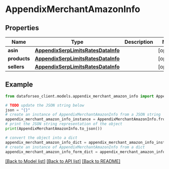 # AppendixMerchantAmazonInfo


## Properties

Name | Type | Description | Notes
------------ | ------------- | ------------- | -------------
**asin** | [**AppendixSerpLimitsRatesDataInfo**](AppendixSerpLimitsRatesDataInfo.md) |  | [optional] 
**products** | [**AppendixSerpLimitsRatesDataInfo**](AppendixSerpLimitsRatesDataInfo.md) |  | [optional] 
**sellers** | [**AppendixSerpLimitsRatesDataInfo**](AppendixSerpLimitsRatesDataInfo.md) |  | [optional] 

## Example

```python
from dataforseo_client.models.appendix_merchant_amazon_info import AppendixMerchantAmazonInfo

# TODO update the JSON string below
json = "{}"
# create an instance of AppendixMerchantAmazonInfo from a JSON string
appendix_merchant_amazon_info_instance = AppendixMerchantAmazonInfo.from_json(json)
# print the JSON string representation of the object
print(AppendixMerchantAmazonInfo.to_json())

# convert the object into a dict
appendix_merchant_amazon_info_dict = appendix_merchant_amazon_info_instance.to_dict()
# create an instance of AppendixMerchantAmazonInfo from a dict
appendix_merchant_amazon_info_form_dict = appendix_merchant_amazon_info.from_dict(appendix_merchant_amazon_info_dict)
```
[[Back to Model list]](../README.md#documentation-for-models) [[Back to API list]](../README.md#documentation-for-api-endpoints) [[Back to README]](../README.md)



